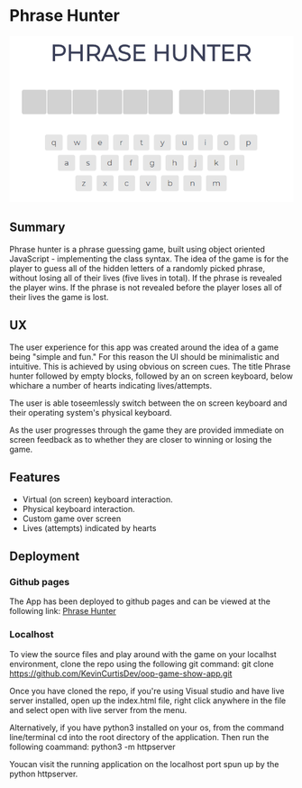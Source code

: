 # Phrase Hunter

<img src="images/phrase.png" style="max-width: 100%; width: 800px; height: auto; margin: 0 auto">

## Summary

Phrase hunter is a phrase guessing game, built using object oriented JavaScript - implementing the class syntax. The idea of the game is for the player to guess all of the hidden letters of a randomly picked phrase, without losing all of their lives (five lives in total). If the phrase is revealed the player wins. If the phrase is not revealed before the player loses all of their lives the game is lost. 

## UX
 The user experience for this app was created around the idea of a game being "simple and fun." For this reason the UI should be minimalistic and intuitive. This is achieved by using obvious on screen cues. The title Phrase hunter followed by empty blocks, followed by an on screen keyboard, below whichare a number of hearts indicating lives/attempts.

 The user is able toseemlessly switch between the on screen keyboard and their operating system's physical keyboard. 

 As the user progresses through the game they are provided immediate on screen feedback as to whether they are closer to winning or losing the game.

## Features

* Virtual (on screen) keyboard interaction.
* Physical keyboard interaction.
* Custom game over screen 
* Lives (attempts) indicated by hearts


## Deployment

### Github pages
The App has been deployed to github pages and can be viewed at the following link: [Phrase Hunter](https://kevincurtisdev.github.io/oop-game-show-app/)

### Localhost

To view the source files and play around with the game on your localhst environment, clone the repo using the following git command: git clone https://github.com/KevinCurtisDev/oop-game-show-app.git

Once you have cloned the repo, if you're using Visual studio and have live server installed, open up the index.html file, right click anywhere in the file and select open with live server from the menu.

Alternatively, if you have python3 installed on your os, from the command line/terminal cd into the root directory of the application. Then run the following coammand: python3 -m httpserver

Youcan visit the running application on the localhost port spun up by the python httpserver.